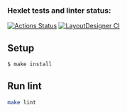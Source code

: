 ### Hexlet tests and linter status:
[![Actions Status](https://github.com/denivladislav/layout-designer-project-lvl1/workflows/hexlet-check/badge.svg)](https://github.com/denivladislav/layout-designer-project-lvl1/actions)
[![LayoutDesigner CI](https://github.com/denivladislav/layout-designer-project-lvl1/actions/workflows/htmlcss.yml/badge.svg)](https://github.com/denivladislav/layout-designer-project-lvl1/actions/workflows/htmlcss.yml)

## Setup

```sh
$ make install
```

## Run lint

```sh
make lint
```